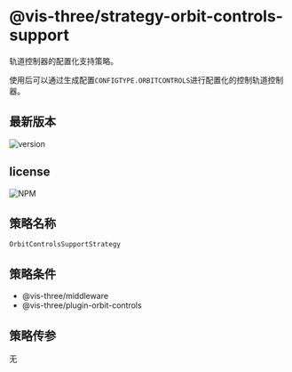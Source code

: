 # @vis-three/strategy-orbit-controls-support

轨道控制器的配置化支持策略。

使用后可以通过生成配置`CONFIGTYPE.ORBITCONTROLS`进行配置化的控制轨道控制器。

## 最新版本

<img alt="version" src="https://img.shields.io/npm/v/@vis-three/strategy-orbit-controls-support">

## license

<img alt="NPM" src="https://img.shields.io/npm/l/@vis-three/strategy-orbit-controls-support?color=blue">

## 策略名称

`OrbitControlsSupportStrategy`

## 策略条件

- @vis-three/middleware
- @vis-three/plugin-orbit-controls

## 策略传参

无
